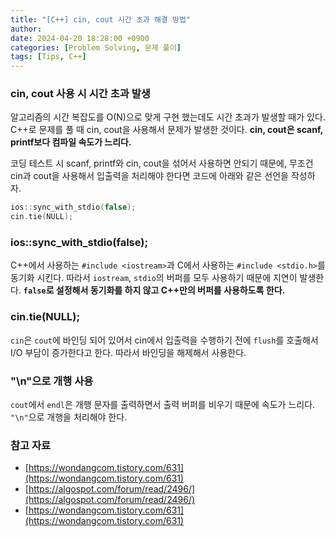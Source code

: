 ```yaml
---
title: "[C++] cin, cout 시간 초과 해결 방법"
author:
date: 2024-04-20 18:28:00 +0900
categories: [Problem Solving, 문제 풀이]
tags: [Tips, C++]
---
```


### **cin, cout 사용 시 시간 초과 발생**

알고리즘의 시간 복잡도를 O(N)으로 맞게 구현 했는데도 시간 초과가 발생할 때가 있다. C++로 문제를 풀 때 cin, cout을 사용해서 문제가 발생한 것이다. **cin, cout은 scanf, printf보다 컴파일 속도가 느리다.**

코딩 테스트 시 scanf, printf와 cin, cout을 섞어서 사용하면 안되기 때문에, 무조건 cin과 cout을 사용해서 입출력을 처리해야 한다면 코드에 아래와 같은 선언을 작성하자.

```cpp
ios::sync_with_stdio(false);
cin.tie(NULL);
```

### **ios::sync_with_stdio(false);**

C++에서 사용하는 `#include <iostream>`과 C에서 사용하는 `#include <stdio.h>`를 동기화 시킨다. 따라서 `iostream`, `stdio`의 버퍼를 모두 사용하기 때문에 지연이 발생한다. **`false`로 설정해서 동기화를 하지 않고 C++만의 버퍼를 사용하도록 한다.**

### **cin.tie(NULL);**

`cin`은 `cout`에 바인딩 되어 있어서 cin에서 입출력을 수행하기 전에 `flush`를 호출해서 I/O 부담이 증가한다고 한다. 따라서 바인딩을 해제해서 사용한다.

### **"\n"으로 개행 사용**

`cout`에서 `endl`은 개행 문자를 출력하면서 출력 버퍼를 비우기 때문에 속도가 느리다. `"\n"`으로 개행을 처리해야 한다.

### **참고 자료**

- [https://wondangcom.tistory.com/631](https://wondangcom.tistory.com/631)
- [https://algospot.com/forum/read/2496/](https://algospot.com/forum/read/2496/)
- [https://wondangcom.tistory.com/631](https://wondangcom.tistory.com/631)

<script src="https://utteranc.es/client.js"
        repo="RumosZin/rumoszin.github.io"
        issue-term="pathname"
        theme="github-light"
        crossorigin="anonymous"
        async>
</script>
